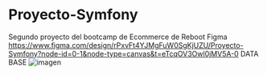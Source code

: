 # Proyecto-Symfony
Segundo proyecto del bootcamp de Ecommerce de Reboot
Figma https://www.figma.com/design/rPxvFt4YJMgFuW0SgKjUZU/Proyecto-Symfony?node-id=0-1&node-type=canvas&t=eTcqOV3Owl0jMV5A-0
DATA BASE ![imagen](https://github.com/user-attachments/assets/2f0e93bc-82fd-4750-888d-50ee2cac53c1)
